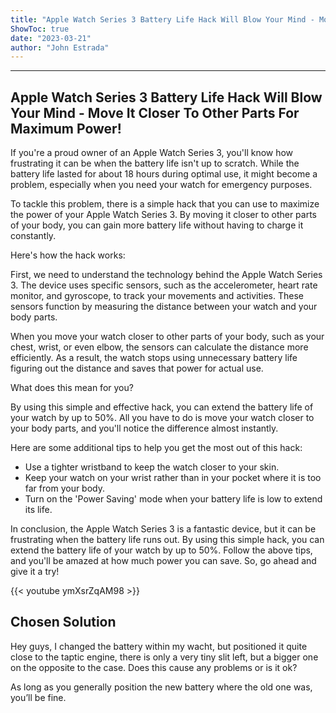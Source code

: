 ```yaml
---
title: "Apple Watch Series 3 Battery Life Hack Will Blow Your Mind - Move It Closer To Other Parts For Maximum Power!"
ShowToc: true 
date: "2023-03-21"
author: "John Estrada"
---
```

*****
## Apple Watch Series 3 Battery Life Hack Will Blow Your Mind - Move It Closer To Other Parts For Maximum Power!

If you're a proud owner of an Apple Watch Series 3, you'll know how frustrating it can be when the battery life isn't up to scratch. While the battery life lasted for about 18 hours during optimal use, it might become a problem, especially when you need your watch for emergency purposes.

To tackle this problem, there is a simple hack that you can use to maximize the power of your Apple Watch Series 3. By moving it closer to other parts of your body, you can gain more battery life without having to charge it constantly.

Here's how the hack works:

First, we need to understand the technology behind the Apple Watch Series 3. The device uses specific sensors, such as the accelerometer, heart rate monitor, and gyroscope, to track your movements and activities. These sensors function by measuring the distance between your watch and your body parts.

When you move your watch closer to other parts of your body, such as your chest, wrist, or even elbow, the sensors can calculate the distance more efficiently. As a result, the watch stops using unnecessary battery life figuring out the distance and saves that power for actual use.

What does this mean for you?

By using this simple and effective hack, you can extend the battery life of your watch by up to 50%. All you have to do is move your watch closer to your body parts, and you'll notice the difference almost instantly.

Here are some additional tips to help you get the most out of this hack:

- Use a tighter wristband to keep the watch closer to your skin.
- Keep your watch on your wrist rather than in your pocket where it is too far from your body.
- Turn on the 'Power Saving' mode when your battery life is low to extend its life.

In conclusion, the Apple Watch Series 3 is a fantastic device, but it can be frustrating when the battery life runs out. By using this simple hack, you can extend the battery life of your watch by up to 50%. Follow the above tips, and you'll be amazed at how much power you can save. So, go ahead and give it a try!

{{< youtube ymXsrZqAM98 >}} 



## Chosen Solution
 Hey guys,
I changed the battery within my wacht, but positioned it quite close to the taptic engine, there is only a very tiny slit left, but a bigger one on the opposite to the case. Does this cause any problems or is it ok?

 As long as you generally position the new battery where the old one was, you’ll be fine.




